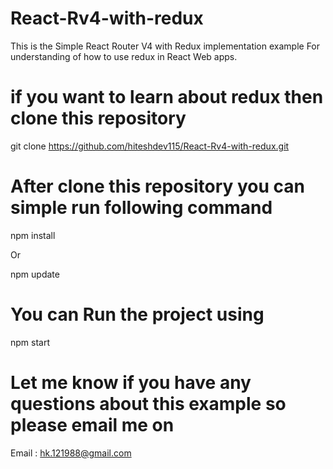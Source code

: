 # React-Rv4-with-redux
This is the Simple React Router V4 with Redux implementation example For understanding of how to use redux in React Web apps.

# if you want to learn about redux then clone this repository

git clone https://github.com/hiteshdev115/React-Rv4-with-redux.git

# After clone this repository you can simple run following command

npm install

Or

npm update

# You can Run the project using

npm start

# Let me know if you have any questions about this example so please email me on

Email : hk.121988@gmail.com
